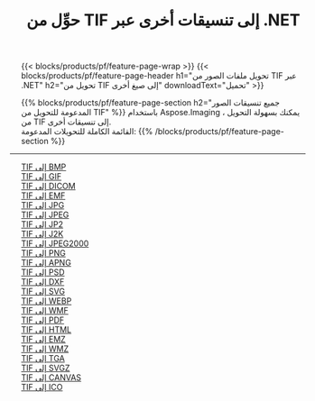 ﻿---
title: حوِّل من TIF إلى تنسيقات أخرى عبر .NET 
weight: 3920
url: /ar/net/conversion/from/tif 
lang: ar
langdirlevel: 2
locales: zh-hans,ja,it,ru,de,es,fr,nl,id,lt,pl,pt,vi,tr,ko,zh-hant,ar,hi,th,sv,cs,uk,he
description: باستخدام Aspose.Imaging ، يمكنك بسهولة التحويل من TIF إلى تنسيقات أخرى
---

{{< blocks/products/pf/feature-page-wrap >}}
{{< blocks/products/pf/feature-page-header h1="تحويل ملفات الصور من TIF عبر .NET" h2="تحويل من TIF إلى صيغ أخرى" downloadText="تحميل" >}}


{{% blocks/products/pf/feature-page-section  h2="جميع تنسيقات الصور المدعومة للتحويل من TIF" %}}
باستخدام Aspose.Imaging ، يمكنك بسهولة التحويل من TIF إلى تنسيقات أخرى.
<br/>
القائمة الكاملة للتحويلات المدعومة:
{{% /blocks/products/pf/feature-page-section %}}
<div class="container-fluid productfamilypage bg-gray">
    <div class="convertypes bg-gray agp-content section">
        <div class="container">
		<hr style="margin-left:-20px;"/>
		<div class="row other-converters">
		    <div class='col-md-2 other-converter remove-lp remove-rp'><a href="/imaging/ar/net/conversion/tif-to-bmp" >TIF إلى BMP</a></div><div class='col-md-2 other-converter remove-lp remove-rp'><a href="/imaging/ar/net/conversion/tif-to-gif" >TIF إلى GIF</a></div><div class='col-md-2 other-converter remove-lp remove-rp'><a href="/imaging/ar/net/conversion/tif-to-dicom" >TIF إلى DICOM</a></div><div class='col-md-2 other-converter remove-lp remove-rp'><a href="/imaging/ar/net/conversion/tif-to-emf" >TIF إلى EMF</a></div><div class='col-md-2 other-converter remove-lp remove-rp'><a href="/imaging/ar/net/conversion/tif-to-jpg" >TIF إلى JPG</a></div><div class='col-md-2 other-converter remove-lp remove-rp'><a href="/imaging/ar/net/conversion/tif-to-jpeg" >TIF إلى JPEG</a></div><div class='col-md-2 other-converter remove-lp remove-rp'><a href="/imaging/ar/net/conversion/tif-to-jp2" >TIF إلى JP2</a></div><div class='col-md-2 other-converter remove-lp remove-rp'><a href="/imaging/ar/net/conversion/tif-to-j2k" >TIF إلى J2K</a></div><div class='col-md-2 other-converter remove-lp remove-rp'><a href="/imaging/ar/net/conversion/tif-to-jpeg2000" >TIF إلى JPEG2000</a></div><div class='col-md-2 other-converter remove-lp remove-rp'><a href="/imaging/ar/net/conversion/tif-to-png" >TIF إلى PNG</a></div><div class='col-md-2 other-converter remove-lp remove-rp'><a href="/imaging/ar/net/conversion/tif-to-apng" >TIF إلى APNG</a></div><div class='col-md-2 other-converter remove-lp remove-rp'><a href="/imaging/ar/net/conversion/tif-to-psd" >TIF إلى PSD</a></div><div class='col-md-2 other-converter remove-lp remove-rp'><a href="/imaging/ar/net/conversion/tif-to-dxf" >TIF إلى DXF</a></div><div class='col-md-2 other-converter remove-lp remove-rp'><a href="/imaging/ar/net/conversion/tif-to-svg" >TIF إلى SVG</a></div><div class='col-md-2 other-converter remove-lp remove-rp'><a href="/imaging/ar/net/conversion/tif-to-webp" >TIF إلى WEBP</a></div><div class='col-md-2 other-converter remove-lp remove-rp'><a href="/imaging/ar/net/conversion/tif-to-wmf" >TIF إلى WMF</a></div><div class='col-md-2 other-converter remove-lp remove-rp'><a href="/imaging/ar/net/conversion/tif-to-pdf" >TIF إلى PDF</a></div><div class='col-md-2 other-converter remove-lp remove-rp'><a href="/imaging/ar/net/conversion/tif-to-html" >TIF إلى HTML</a></div><div class='col-md-2 other-converter remove-lp remove-rp'><a href="/imaging/ar/net/conversion/tif-to-emz" >TIF إلى EMZ</a></div><div class='col-md-2 other-converter remove-lp remove-rp'><a href="/imaging/ar/net/conversion/tif-to-wmz" >TIF إلى WMZ</a></div><div class='col-md-2 other-converter remove-lp remove-rp'><a href="/imaging/ar/net/conversion/tif-to-tga" >TIF إلى TGA</a></div><div class='col-md-2 other-converter remove-lp remove-rp'><a href="/imaging/ar/net/conversion/tif-to-svgz" >TIF إلى SVGZ</a></div><div class='col-md-2 other-converter remove-lp remove-rp'><a href="/imaging/ar/net/conversion/tif-to-canvas" >TIF إلى CANVAS</a></div><div class='col-md-2 other-converter remove-lp remove-rp'><a href="/imaging/ar/net/conversion/tif-to-ico" >TIF إلى ICO</a></div>
                </div>
        </div>
    </div>
</div>
<br/>

